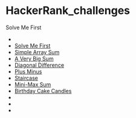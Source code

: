 # HackerRank_challenges
Solve Me First
- []()
- [Solve Me First](https://github.com/HananAlradadi/HackerRank_Java_challenges/blob/main/SolveMeFirst.java)
- [Simple Array Sum](https://github.com/HananAlradadi/HackerRank_Java_challenges/blob/main/SimpleArraySum.java)
- [A Very Big Sum](https://github.com/HananAlradadi/HackerRank_Java_challenges/blob/main/AVeryBigSum.java)
- [Diagonal Difference](https://github.com/HananAlradadi/HackerRank_Java_challenges/blob/main/DiagonalDifference.java)
- [Plus Minus](https://github.com/HananAlradadi/HackerRank_Java_challenges/blob/main/PlusMinus.java)
- [Staircase](https://github.com/HananAlradadi/HackerRank_Java_challenges/blob/main/Staircase.java)
- [Mini-Max Sum](https://github.com/HananAlradadi/HackerRank_Java_challenges/blob/main/MiniMaxSum.java)
- [Birthday Cake Candles](https://github.com/HananAlradadi/HackerRank_Java_challenges/blob/main/BirthdayCakeCandles.java)
- []()
- []()
- []()

